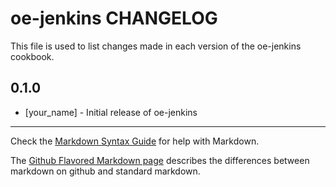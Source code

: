 oe-jenkins CHANGELOG
====================

This file is used to list changes made in each version of the oe-jenkins cookbook.

0.1.0
-----
- [your_name] - Initial release of oe-jenkins

- - -
Check the [Markdown Syntax Guide](http://daringfireball.net/projects/markdown/syntax) for help with Markdown.

The [Github Flavored Markdown page](http://github.github.com/github-flavored-markdown/) describes the differences between markdown on github and standard markdown.
